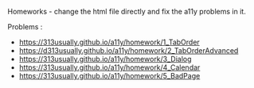 Homeworks - change the html file directly and fix the a11y problems in it.

Problems :
- https://313usually.github.io/a11y/homework/1_TabOrder
- https://d313usually.github.io/a11y/homework/2_TabOrderAdvanced
- https://313usually.github.io/a11y/homework/3_Dialog
- https://313usually.github.io/a11y/homework/4_Calendar
- https://313usually.github.io/a11y/homework/5_BadPage
